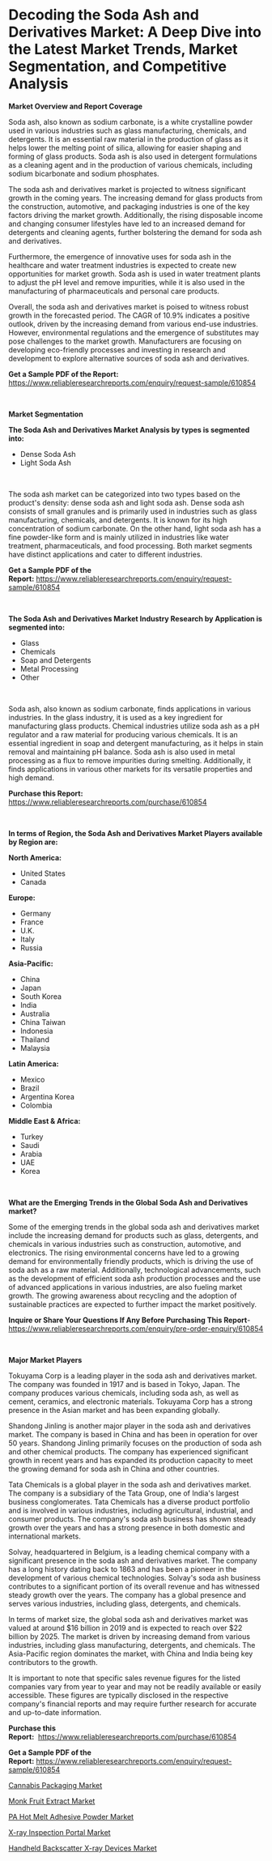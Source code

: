<p><h1>Decoding the Soda Ash and Derivatives Market: A Deep Dive into the Latest Market Trends, Market Segmentation, and Competitive Analysis</h1></p><p><strong>Market Overview and Report Coverage</strong></p>
<p><p>Soda ash, also known as sodium carbonate, is a white crystalline powder used in various industries such as glass manufacturing, chemicals, and detergents. It is an essential raw material in the production of glass as it helps lower the melting point of silica, allowing for easier shaping and forming of glass products. Soda ash is also used in detergent formulations as a cleaning agent and in the production of various chemicals, including sodium bicarbonate and sodium phosphates.</p><p>The soda ash and derivatives market is projected to witness significant growth in the coming years. The increasing demand for glass products from the construction, automotive, and packaging industries is one of the key factors driving the market growth. Additionally, the rising disposable income and changing consumer lifestyles have led to an increased demand for detergents and cleaning agents, further bolstering the demand for soda ash and derivatives.</p><p>Furthermore, the emergence of innovative uses for soda ash in the healthcare and water treatment industries is expected to create new opportunities for market growth. Soda ash is used in water treatment plants to adjust the pH level and remove impurities, while it is also used in the manufacturing of pharmaceuticals and personal care products.</p><p>Overall, the soda ash and derivatives market is poised to witness robust growth in the forecasted period. The CAGR of 10.9% indicates a positive outlook, driven by the increasing demand from various end-use industries. However, environmental regulations and the emergence of substitutes may pose challenges to the market growth. Manufacturers are focusing on developing eco-friendly processes and investing in research and development to explore alternative sources of soda ash and derivatives.</p></p>
<p><strong>Get a Sample PDF of the Report:</strong> <a href="https://www.reliableresearchreports.com/enquiry/request-sample/610854">https://www.reliableresearchreports.com/enquiry/request-sample/610854</a></p>
<p>&nbsp;</p>
<p><strong>Market Segmentation</strong></p>
<p><strong>The Soda Ash and Derivatives Market Analysis by types is segmented into:</strong></p>
<p><ul><li>Dense Soda Ash</li><li>Light Soda Ash</li></ul></p>
<p>&nbsp;</p>
<p><p>The soda ash market can be categorized into two types based on the product's density: dense soda ash and light soda ash. Dense soda ash consists of small granules and is primarily used in industries such as glass manufacturing, chemicals, and detergents. It is known for its high concentration of sodium carbonate. On the other hand, light soda ash has a fine powder-like form and is mainly utilized in industries like water treatment, pharmaceuticals, and food processing. Both market segments have distinct applications and cater to different industries.</p></p>
<p><strong>Get a Sample PDF of the Report:</strong>&nbsp;<a href="https://www.reliableresearchreports.com/enquiry/request-sample/610854">https://www.reliableresearchreports.com/enquiry/request-sample/610854</a></p>
<p>&nbsp;</p>
<p><strong>The Soda Ash and Derivatives Market Industry Research by Application is segmented into:</strong></p>
<p><ul><li>Glass</li><li>Chemicals</li><li>Soap and Detergents</li><li>Metal Processing</li><li>Other</li></ul></p>
<p>&nbsp;</p>
<p><p>Soda ash, also known as sodium carbonate, finds applications in various industries. In the glass industry, it is used as a key ingredient for manufacturing glass products. Chemical industries utilize soda ash as a pH regulator and a raw material for producing various chemicals. It is an essential ingredient in soap and detergent manufacturing, as it helps in stain removal and maintaining pH balance. Soda ash is also used in metal processing as a flux to remove impurities during smelting. Additionally, it finds applications in various other markets for its versatile properties and high demand.</p></p>
<p><strong>Purchase this Report:</strong>&nbsp; <a href="https://www.reliableresearchreports.com/purchase/610854">https://www.reliableresearchreports.com/purchase/610854</a></p>
<p>&nbsp;</p>
<p><strong>In terms of Region, the Soda Ash and Derivatives Market Players available by Region are:</strong></p>
<p>
    <p> <strong> North America: </strong>
        <ul>
            <li>United States</li>
            <li>Canada</li>
        </ul>
        </p> 
    <p> <strong> Europe: </strong>
        <ul>
            <li>Germany</li>
            <li>France</li>
            <li>U.K.</li>
            <li>Italy</li>
            <li>Russia</li>
        </ul>
        </p> 
    <p> <strong> Asia-Pacific: </strong>
        <ul>
            <li>China</li>
            <li>Japan</li>
            <li>South Korea</li>
            <li>India</li>
            <li>Australia</li>
            <li>China Taiwan</li>
            <li>Indonesia</li>
            <li>Thailand</li>
            <li>Malaysia</li>
        </ul>
        </p> 
    <p> <strong> Latin America: </strong>
        <ul>
            <li>Mexico</li>
            <li>Brazil</li>
            <li>Argentina Korea</li>
            <li>Colombia</li>
        </ul>
        </p> 
    <p> <strong> Middle East & Africa: </strong>
        <ul>
            <li>Turkey</li>
            <li>Saudi</li>
            <li>Arabia</li>
            <li>UAE</li>
            <li>Korea</li>
        </ul>
    </p>
    </p>
<p>&nbsp;</p>
<p><strong>What are the Emerging Trends in the Global Soda Ash and Derivatives market?</strong></p>
<p><p>Some of the emerging trends in the global soda ash and derivatives market include the increasing demand for products such as glass, detergents, and chemicals in various industries such as construction, automotive, and electronics. The rising environmental concerns have led to a growing demand for environmentally friendly products, which is driving the use of soda ash as a raw material. Additionally, technological advancements, such as the development of efficient soda ash production processes and the use of advanced applications in various industries, are also fueling market growth. The growing awareness about recycling and the adoption of sustainable practices are expected to further impact the market positively.</p></p>
<p><strong>Inquire or Share Your Questions If Any Before Purchasing This Report</strong>- <a href="https://www.reliableresearchreports.com/enquiry/pre-order-enquiry/610854">https://www.reliableresearchreports.com/enquiry/pre-order-enquiry/610854</a></p>
<p>&nbsp;</p>
<p><strong>Major Market Players</strong></p>
<p><p>Tokuyama Corp is a leading player in the soda ash and derivatives market. The company was founded in 1917 and is based in Tokyo, Japan. The company produces various chemicals, including soda ash, as well as cement, ceramics, and electronic materials. Tokuyama Corp has a strong presence in the Asian market and has been expanding globally.</p><p>Shandong Jinling is another major player in the soda ash and derivatives market. The company is based in China and has been in operation for over 50 years. Shandong Jinling primarily focuses on the production of soda ash and other chemical products. The company has experienced significant growth in recent years and has expanded its production capacity to meet the growing demand for soda ash in China and other countries.</p><p>Tata Chemicals is a global player in the soda ash and derivatives market. The company is a subsidiary of the Tata Group, one of India's largest business conglomerates. Tata Chemicals has a diverse product portfolio and is involved in various industries, including agricultural, industrial, and consumer products. The company's soda ash business has shown steady growth over the years and has a strong presence in both domestic and international markets.</p><p>Solvay, headquartered in Belgium, is a leading chemical company with a significant presence in the soda ash and derivatives market. The company has a long history dating back to 1863 and has been a pioneer in the development of various chemical technologies. Solvay's soda ash business contributes to a significant portion of its overall revenue and has witnessed steady growth over the years. The company has a global presence and serves various industries, including glass, detergents, and chemicals.</p><p>In terms of market size, the global soda ash and derivatives market was valued at around $16 billion in 2019 and is expected to reach over $22 billion by 2025. The market is driven by increasing demand from various industries, including glass manufacturing, detergents, and chemicals. The Asia-Pacific region dominates the market, with China and India being key contributors to the growth.</p><p>It is important to note that specific sales revenue figures for the listed companies vary from year to year and may not be readily available or easily accessible. These figures are typically disclosed in the respective company's financial reports and may require further research for accurate and up-to-date information.</p></p>
<p><strong>Purchase this Report:</strong>&nbsp;&nbsp;<a href="https://www.reliableresearchreports.com/purchase/610854">https://www.reliableresearchreports.com/purchase/610854</a></p>
<p></p>
<p><strong>Get a Sample PDF of the Report:</strong>&nbsp;<a href="https://www.reliableresearchreports.com/enquiry/request-sample/610854">https://www.reliableresearchreports.com/enquiry/request-sample/610854</a></p>
<p><p><a href="https://github.com/rahu1506/Market-Research-Report-List-1/blob/main/cannabis-packaging-market.md">Cannabis Packaging Market</a></p><p><a href="https://medium.com/@sylvanfahey/monk-fruit-extract-market-size-growth-forecast-2023-2030-f5dcbb1b605d">Monk Fruit Extract Market</a></p><p><a href="https://medium.com/@clayreinger/pa-hot-melt-adhesive-powder-market-size-growth-forecast-2023-2030-b39f575ac674">PA Hot Melt Adhesive Powder Market</a></p><p><a href="https://www.linkedin.com/pulse/x-ray-inspection-portal-market-challenges-opportunities-xsr1c/">X-ray Inspection Portal Market</a></p><p><a href="https://www.linkedin.com/pulse/handheld-backscatter-x-ray-devices-market-size-share-hxl2c/">Handheld Backscatter X-ray Devices Market</a></p></p>